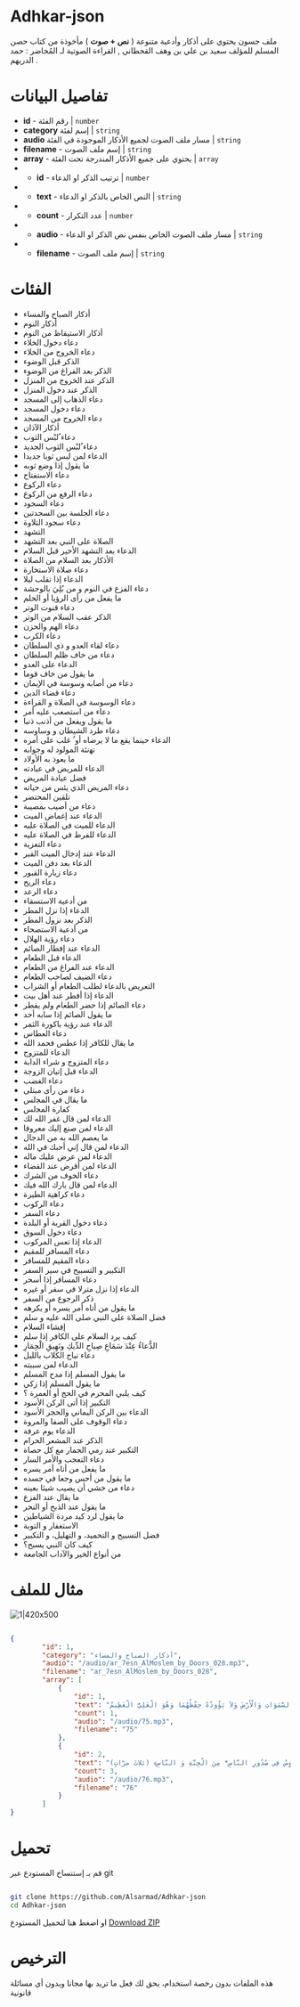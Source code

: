# Adhkar-json

ملف جسون يحتوي على أذكار وأدعية متنوعة ( **نص + صوت** ) مأخوذة من كتاب حصن المسلم للمؤلف سعيد بن علي بن وهف القحطاني , القراءة الصوتية لـ المُحاضر : حمد الدريهم .




# تفاصيل البيانات 

- **id** - رقم الفئة | `number`
- **category** إسم لفئة | `string` 
- **audio** مسار ملف الصوت لجميع الأذكار الموجودة في الفئة |  `string` 
- **filename** - إسم ملف الصوت | `string` 
- **array** - يحتوي على جميع الأذكار المندرجة تحت الفئة | `array`
- - **id** - ترتيب الذكر او الدعاء | `number` 
- - **text** - النص الخاص بالذكر او الدعاء | `string` 
- - **count** - عدد التكرار | `number`
- - **audio** - مسار ملف الصوت الخاص بنفس نص الذكر او الدعاء | `string`
- - **filename** - إسم ملف الصوت | `string` 

# الفئات 
- أذكار الصباح والمساء
- أذكار النوم
- أذكار الاستيقاظ من النوم
- دعاء دخول الخلاء
- دعاء الخروج من الخلاء
- الذكر قبل الوضوء
- الذكر بعد الفراغ من الوضوء
- الذكر عند الخروج من المنزل
- الذكر عند دخول المنزل
- دعاء الذهاب إلى المسجد
- دعاء دخول المسجد
- دعاء الخروج من المسجد
- أذكار الآذان
- دعاء ُلبْس الثوب
- دعاء ُلبْس الثوب الجديد
- الدعاء لمن لبس ثوبا جديدا
- ما يقول إذا وضع ثوبه
- دعاء الاستفتاح
- دعاء الركوع
- دعاء الرفع من الركوع
- دعاء السجود
- دعاء الجلسة بين السجدتين
- دعاء سجود التلاوة
- التشهد
- الصلاة على النبي بعد التشهد
- الدعاء بعد التشهد الأخير قبل السلام
- الأذكار بعد السلام من الصلاة
- دعاء صلاة الاستخارة
- الدعاء إذا تقلب ليلا
- دعاء الفزع في النوم و من بُلِيَ بالوحشة
- ما يفعل من رأى الرؤيا أو الحلم
- دعاء قنوت الوتر
- الذكر عقب السلام من الوتر
- دعاء الهم والحزن
- دعاء الكرب
- دعاء لقاء العدو و ذي السلطان
- دعاء من خاف ظلم السلطان
- الدعاء على العدو
- ما يقول من خاف قوما
- دعاء من أصابه وسوسة في الإيمان
- دعاء قضاء الدين
- دعاء الوسوسة في الصلاة و القراءة
- دعاء من استصعب عليه أمر
- ما يقول ويفعل من أذنب ذنبا
- دعاء طرد الشيطان و وساوسه
- الدعاء حينما يقع ما لا يرضاه أو ُ غلب على أمره
- ﺗﻬنئة المولود له وجوابه
- ما يعوذ به الأولاد
- الدعاء للمريض في عيادته
- فضل عيادة المريض
- دعاء المريض الذي يئس من حياته
- تلقين المحتضر
- دعاء من أصيب بمصيبة
- الدعاء عند إغماض الميت
- الدعاء للميت في الصلاة عليه
- الدعاء للفرط في الصلاة عليه
- دعاء التعزية
- الدعاء عند إدخال الميت القبر
- الدعاء بعد دفن الميت
- دعاء زيارة القبور
- دعاء الريح
- دعاء الرعد
- من أدعية الاستسقاء
- الدعاء إذا نزل المطر
- الذكر بعد نزول المطر
- من أدعية الاستصحاء
- دعاء رؤية الهلال
- الدعاء عند إفطار الصائم
- الدعاء قبل الطعام
- الدعاء عند الفراغ من الطعام
- دعاء الضيف لصاحب الطعام
- التعريض بالدعاء لطلب الطعام أو الشراب
- الدعاء إذا أفطر عند أهل بيت
- دعاء الصائم إذا حضر الطعام ولم يفطر
- ما يقول الصائم إذا سابه أحد
- الدعاء عند رؤية باكورة الثمر
- دعاء العطاس
- ما يقال للكافر إذا عطس فحمد الله
- الدعاء للمتزوج
- دعاء المتزوج و شراء الدابة
- الدعاء قبل إتيان الزوجة
- دعاء الغضب
- دعاء من رأى مبتلى
- ما يقال في اﻟﻤﺠلس
- كفارة اﻟﻤﺠلس
- الدعاء لمن قال غفر الله لك
- الدعاء لمن صنع إليك معروفا
- ما يعصم الله به من الدجال
- الدعاء لمن قال إني أحبك في الله
- الدعاء لمن عرض عليك ماله
- الدعاء لمن أقرض عند القضاء
- دعاء الخوف من الشرك
- الدعاء لمن قال بارك الله فيك
- دعاء كراهية الطيرة
- دعاء الركوب
- دعاء السفر
- دعاء دخول القرية أو البلدة
- دعاء دخول السوق
- الدعاء إذا تعس المركوب
- دعاء المسافر للمقيم
- دعاء المقيم للمسافر
- التكبير و التسبيح في سير السفر
- دعاء المسافر إذا أسحر
- الدعاء إذا نزل مترلا في سفر أو غيره
- ذكر الرجوع من السفر
- ما يقول من أتاه أمر يسره أو يكرهه
- فضل الصلاة على النبي صلى الله عليه و سلم
- إفشاء السلام
- كيف يرد السلام على الكافر إذا سلم
- الدُّعاءُ عِنْدَ سَمَاعِ صِياحِ الدِّيكِ ونَهِيقِ الْحِمَارِ
- دعاء نباح الكلاب بالليل
- الدعاء لمن سببته
- ما يقول المسلم إذا مدح المسلم
- ما يقول المسلم إذا زكي
- كيف يلبي المحرم في الحج أو العمرة ؟
- التكبير إذا أتى الركن الأسود
- الدعاء بين الركن اليماني والحجر الأسود
- دعاء الوقوف على الصفا والمروة
- الدعاء يوم عرفة
- الذكر عند المشعر الحرام
- التكبير عند رمي الجمار مع كل حصاة
- دعاء التعجب والأمر السار
- ما يفعل من أتاه أمر يسره
- ما يقول من أحس وجعا في جسده
- دعاء من خشي أن يصيب شيئا بعينه
- ما يقال عند الفزع
- ما يقول عند الذبح أو النحر
- ما يقول لرد كيد مردة الشياطين
- الاستغفار و التوبة
- فضل التسبيح و التحميد، و التهليل، و التكبير
- كيف كان النبي يسبح؟
- من أنواع الخير والآداب الجامعة


# مثال للملف 

![1|420x500](/README/1.png)

```json

{
		"id": 1,
		"category": "أذكار الصباح والمساء",
		"audio": "/audio/ar_7esn_AlMoslem_by_Doors_028.mp3",
		"filename": "ar_7esn_AlMoslem_by_Doors_028",
		"array": [
			{
				"id": 1,
				"text": "أَعُوذُ بِاللَّهِ مِنَ الشَّيطَانِ الرَّجِيمِ ﴿اللَّهُ لاَ إِلَهَ إِلاَّ هُوَ الْحَيُّ الْقَيُّومُ لاَ تَأْخُذُهُ سِنَةٌ وَلاَ نَوْمٌ لَّهُ مَا فِي السَّمَوَاتِ وَمَا فِي الأَرْضِ مَن ذَا الَّذِي يَشْفَعُ عِنْدَهُ إِلاَّ بِإِذْنِهِ يَعْلَمُ مَا بَيْنَ أَيْدِيهِمْ وَمَا خَلْفَهُمْ وَلاَ يُحِيطُونَ بِشَيْءٍ مِّنْ عِلْمِهِ إِلاَّ بِمَا شَاء وَسِعَ كُرْسِيُّهُ السَّمَوَاتِ وَالْأَرْضَ وَلاَ يَؤُودُهُ حِفْظُهُمَا وَهُوَ الْعَلِيُّ الْعَظِيمُ﴾.",
				"count": 1,
				"audio": "/audio/75.mp3",
				"filename": "75"
			},
			{
				"id": 2,
				"text": "بسم الله الرحمن الرحيم ﴿قُلْ هُوَ اللَّهُ أَحَدٌ* اللَّهُ الصَّمَدُ* لَمْ يَلِدْ وَلَمْ يُولَدْ* وَلَمْ يَكُن لَّهُ كُفُواً أَحَدٌ﴾.  بسم الله الرحمن الرحيم ﴿قُلْ أَعُوذُ بِرَبِّ الْفَلَقِ* مِن شَرِّ مَا خَلَقَ* وَمِن شَرِّ غَاسِقٍ إِذَا وَقَبَ* وَمِن شَرِّ النَّفَّاثَاتِ فِي الْعُقَدِ* وَمِن شَرِّ حَاسِدٍ إِذَا حَسَدَ﴾.  بسم الله الرحمن الرحيم ﴿قُلْ أَعُوذُ بِرَبِّ النَّاسِ* مَلِكِ النَّاسِ* إِلَهِ النَّاسِ* مِن شَرِّ الْوَسْوَاسِ الْخَنَّاسِ* الَّذِي يُوَسْوِسُ فِي صُدُورِ النَّاسِ* مِنَ الْجِنَّةِ وَ النَّاسِ﴾ (ثلاثَ مرَّاتٍ).",
				"count": 3,
				"audio": "/audio/76.mp3",
				"filename": "76"
			}
        ]
}

```
 
# تحميل 

قم بـ إستنساخ المستودع عبر git 

```bash

git clone https://github.com/Alsarmad/Adhkar-json
cd Adhkar-json

```

او اضغط هنا لتحميل المستودع  [ Download ZIP ](https://github.com/Alsarmad/Adhkar-json/archive/refs/heads/main.zip)

# الترخيص 

هذه الملفات بدون رخصة استخدام، يحق لك فعل ما تريد بها مجانا وبدون أي مسائلة قانونية


